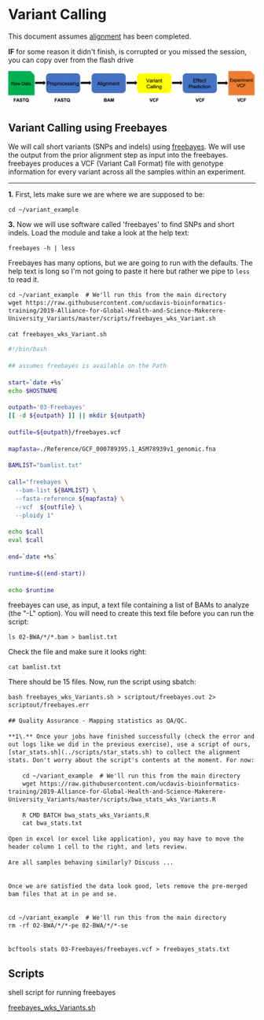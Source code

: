 # Variant Calling

This document assumes [alignment](../data_reduction/alignment_Variants.md) has been completed.

**IF** for some reason it didn't finish, is corrupted or you missed the session, you can copy over from the flash drive

<img src="variant_analysis_figures/wkflow_3.png" alt="workflow flowchart" width="600px"/>

## Variant Calling using Freebayes

We will call short variants (SNPs and indels) using [freebayes](https://github.com/ekg/freebayes). We will use the output from the prior alignment step as input into the freebayes. freebayes produces a VCF (Variant Call Format) file with genotype information for every variant across all the samples within an experiment.

---
**1\.** First, lets make sure we are where we are supposed to be:

    cd ~/variant_example

**3\.** Now we will use software called 'freebayes' to find SNPs and short indels. Load the module and take a look at the help text:

    freebayes -h | less

Freebayes has many options, but we are going to run with the defaults. The help text is long so I'm not going to paste it here but rather we pipe to `less` to read it.


    cd ~/variant_example  # We'll run this from the main directory
    wget https://raw.githubusercontent.com/ucdavis-bioinformatics-training/2019-Alliance-for-Global-Health-and-Science-Makerere-University_Variants/master/scripts/freebayes_wks_Variant.sh

    cat freebayes_wks_Variant.sh  

```bash
#!/bin/bash

## assumes freebayes is available on the Path

start=`date +%s`
echo $HOSTNAME

outpath='03-Freebayes'
[[ -d ${outpath} ]] || mkdir ${outpath}

outfile=${outpath}/freebayes.vcf

mapfasta=./Reference/GCF_000789395.1_ASM78939v1_genomic.fna

BAMLIST="bamlist.txt"

call="freebayes \
  --bam-list ${BAMLIST} \
  --fasta-reference ${mapfasta} \
  --vcf  ${outfile} \
  --ploidy 1"

echo $call
eval $call

end=`date +%s`

runtime=$((end-start))

echo $runtime
```

freebayes can use, as input, a text file containing a list of BAMs to analyze (the "-L" option). You will need to create this text file before you can run the script:

    ls 02-BWA/*/*.bam > bamlist.txt

Check the file and make sure it looks right:


    cat bamlist.txt


There should be 15 files. Now, run the script using sbatch:


    bash freebayes_wks_Variants.sh > scriptout/freebayes.out 2> scriptout/freebayes.err

    ## Quality Assurance - Mapping statistics as QA/QC.

    **1\.** Once your jobs have finished successfully (check the error and out logs like we did in the previous exercise), use a script of ours, [star_stats.sh](../scripts/star_stats.sh) to collect the alignment stats. Don't worry about the script's contents at the moment. For now:

        cd ~/variant_example  # We'll run this from the main directory
        wget https://raw.githubusercontent.com/ucdavis-bioinformatics-training/2019-Alliance-for-Global-Health-and-Science-Makerere-University_Variants/master/scripts/bwa_stats_wks_Variants.R

        R CMD BATCH bwa_stats_wks_Variants.R
        cat bwa_stats.txt

    Open in excel (or excel like application), you may have to move the header column 1 cell to the right, and lets review.

    Are all samples behaving similarly? Discuss ...


    Once we are satisfied the data look good, lets remove the pre-merged bam files that at in pe and se.


    cd ~/variant_example  # We'll run this from the main directory
    rm -rf 02-BWA/*/*-pe 02-BWA/*/*-se


    bcftools stats 03-Freebayes/freebayes.vcf > freebayes_stats.txt
## Scripts

shell script for running freebayes

[freebayes_wks_Variants.sh](../scripts/freebayes_wks_Variants.sh)
